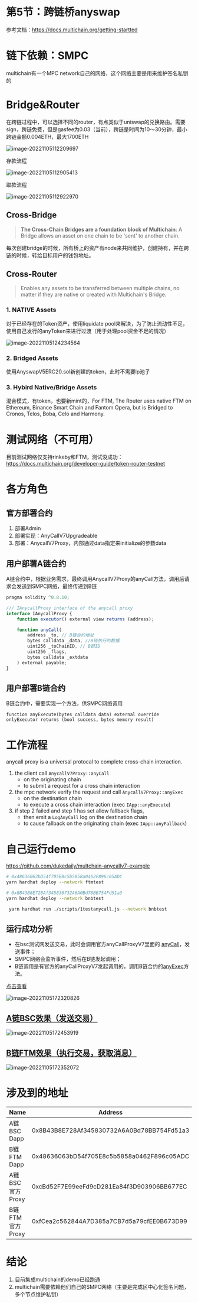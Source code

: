 # 第5节：跨链桥anyswap

参考文档：https://docs.multichain.org/getting-startted

# 链下依赖：SMPC

multichain有一个MPC network自己的网络，这个网络主要是用来维护签名私钥的

# Bridge&Router

在跨链过程中，可以选择不同的router，有点类似于uniswap的兑换路由。需要sign，跨链免费，但是gasfee为0.03（当前），跨链是时间为10～30分钟，最小跨链金额0.004ETH，最大1700ETH

![image-20221105112209697](https://duke-typora.s3.amazonaws.com/ipic/2022-11-20-021542.png)

存款流程

![image-20221105112905413](https://duke-typora.s3.amazonaws.com/ipic/2022-11-20-021755.png)

取款流程

![image-20221105112922970](https://duke-typora.s3.amazonaws.com/ipic/2022-11-20-21756.png)

## Cross-Bridge

>  **The Cross-Chain Bridges are a foundation block of Multichain**: A Bridge allows an asset on one chain to be 'sent' to another chain.

每次创建bridge的时候，所有桥上的资产有node来共同维护，创建持有，并在跨链的时候，转给目标用户的钱包地址。



## Cross-Router

> Enables any assets to be transferred between multiple chains, no matter if they are native or created with Multichain's Bridge.

### 1. NATIVE Assets

对于已经存在的Token资产，使用liquidate pool来解决，为了防止流动性不足，使用自己发行的anyToken来进行过渡（用于处理pool资金不足的情况）

![image-20221105124234564](https://duke-typora.s3.amazonaws.com/ipic/2022-11-20-021757.png)

### 2. Bridged Assets

使用AnyswapV5ERC20.sol新创建的token，此时不需要lp池子

### 3. Hybird Native/Bridge Assets

混合模式，有token，也要新mint的，For FTM, The Router uses native FTM on Ethereum, Binance Smart Chain and Fantom Opera, but is Bridged to Cronos, Telos, Boba, Celo and Harmony.



# 测试网络（不可用）

目前测试网络仅支持rinkeby和FTM，测试没成功：https://docs.multichain.org/developer-guide/token-router-testnet

# 各方角色

## 官方部署合约

1. 部署Admin
2. 部署实现：AnyCallV7Upgradeable
3. 部署：AnycallV7Proxy，内部通过data指定来initialize的参数data



## 用户部署A链合约

A链合约中，根据业务需求，最终调用AnycallV7Proxy的anyCall方法，调用后请求会发送到SMPC网络，最终传递到B链

```js
pragma solidity ^0.8.10;

/// IAnycallProxy interface of the anycall proxy
interface IAnycallProxy {
    function executor() external view returns (address);

    function anyCall(
        address _to, // B链合约地址
        bytes calldata _data, //B链执行的数据 
        uint256 _toChainID, // B链ID
        uint256 _flags,
        bytes calldata _extdata
    ) external payable;
}
```



## 用户部署B链合约

B链合约中，需要实现一个方法，供SMPC网络调用

```
function anyExecute(bytes calldata data) external override onlyExecutor returns (bool success, bytes memory result)
```



# 工作流程

anycall proxy is a universal protocal to complete cross-chain interaction.

1. the client call `AnycallV7Proxy::anyCall`
   - on the originating chain
   - to submit a request for a cross chain interaction
2. the mpc network verify the request and call `AnycallV7Proxy::anyExec`
   - on the destination chain
   - to execute a cross chain interaction (exec `IApp::anyExecute`)
3. if step 2 failed and step 1 has set allow fallback flags,
   - then emit a `LogAnyCall` log on the destination chain
   - to cause fallback on the originating chain (exec `IApp::anyFallback`)





# 自己运行demo

https://github.com/dukedaily/multchain-anycallv7-example

```sh
# 0x48636063bD54f705E8c5b5858a0462F896c05ADC
yarn hardhat deploy --network ftmtest

# 0x8B43B8E728Af345830732A6A0Bd78BB754Fd51a3
yarn hardhat deploy --network bnbtest

 yarn hardhat run ./scripts/1testanycall.js --network bnbtest
```

## 运行成功分析

- 在bsc测试网发送交易，此时会调用官方anyCallProxyV7里面的 [anyCall](https://testnet.bscscan.com/tx/0x52f6fbfbfb0119bbb655946672f56368d9a10b5686fa9b6428207123e09a39bc)，发送事件；
- SMPC网络会监听事件，然后在B链发起调用；
- B链调用是有官方的anyCallProxyV7发起调用的，调用B链合约的[anyExec](https://testnet.ftmscan.com/tx/0x56a7c1d1c38c4adc9795d55ab418f8bf18ab012f118137556c0fbedf1ebd4961)方法。

[点击查看](https://testnet.ftmscan.com/tx/0x56a7c1d1c38c4adc9795d55ab418f8bf18ab012f118137556c0fbedf1ebd4961#eventlog)

![image-20221105172320826](https://duke-typora.s3.amazonaws.com/ipic/2022-11-20-21758.png)



## [A链BSC效果（发送交易）](https://testnet.bscscan.com/tx/0x52f6fbfbfb0119bbb655946672f56368d9a10b5686fa9b6428207123e09a39bc)



![image-20221105172453919](https://duke-typora.s3.amazonaws.com/ipic/2022-11-20-021759.png)

## [B链FTM效果（执行交易，获取消息）](https://testnet.ftmscan.com/tx/0x56a7c1d1c38c4adc9795d55ab418f8bf18ab012f118137556c0fbedf1ebd4961)

![image-20221105172352072](https://duke-typora.s3.amazonaws.com/ipic/2022-11-20-021801.png)



# 涉及到的地址

| Name            | Address                                    | Chained |
| --------------- | ------------------------------------------ | ------- |
| A链BSC Dapp     | 0x8B43B8E728Af345830732A6A0Bd78BB754Fd51a3 | 97      |
| B链FTM Dapp     | 0x48636063bD54f705E8c5b5858a0462F896c05ADC | 4002    |
| A链BSC官方Proxy | 0xcBd52F7E99eeFd9cD281Ea84f3D903906BB677EC | 97      |
| B链FTM官方Proxy | 0xfCea2c562844A7D385a7CB7d5a79cfEE0B673D99 | 4002    |



# 结论

1. 目前集成multichain的demo已经跑通
2. multichain需要依赖他们自己的SMPC网络（主要是完成区中心化签名问题，多个节点维护私钥）